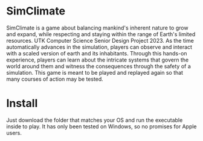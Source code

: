 # SimClimate
SimClimate is a game about balancing mankind's inherent nature to grow and expand, while respecting and staying within the range of Earth's limited resources.  UTK Computer Science Senior Design Project 2023. As the time automatically advances in the simulation, players can observe and interact with a scaled version of earth and its inhabitants. Through this hands-on experience, players can learn about the intricate systems that govern the world around them and witness the consequences through the safety of a simulation. This game is meant to be played and replayed again so that many courses of action may be tested.
# Install
Just download the folder that matches your OS and run the executable inside to play. It has only been tested on Windows, so no promises for Apple users.
